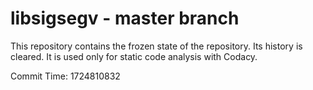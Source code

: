 # libsigsegv - master branch

This repository contains the frozen state of the repository.
Its history is cleared. It is used only for static code
analysis with Codacy.

Commit Time: 1724810832
